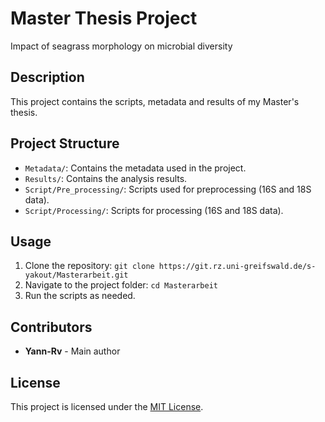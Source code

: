 # Master Thesis Project
Impact of seagrass morphology on microbial diversity​

## Description

This project contains the scripts, metadata and results of my Master's thesis.

## Project Structure

- `Metadata/`: Contains the metadata used in the project.
- `Results/`: Contains the analysis results.
- `Script/Pre_processing/`: Scripts used for preprocessing (16S and 18S data).
- `Script/Processing/`: Scripts for processing (16S and 18S data).


## Usage

1. Clone the repository: `git clone https://git.rz.uni-greifswald.de/s-yakout/Masterarbeit.git`
2. Navigate to the project folder: `cd Masterarbeit`
3. Run the scripts as needed.

## Contributors

- **Yann-Rv** - Main author

## License

This project is licensed under the [MIT License](LICENSE).
